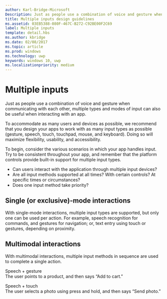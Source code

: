 ```yaml
---
author: Karl-Bridge-Microsoft
Description: Just as people use a combination of voice and gesture when communicating with each other, multiple types and modes of input can also be useful when interacting with an app.
title: Multiple inputs design guidelines
ms.assetid: 03EB5388-080F-467C-B272-C92BE00F2C69
label: Multiple inputs
template: detail.hbs
ms.author: kbridge
ms.date: 02/08/2017
ms.topic: article
ms.prod: windows
ms.technology: uwp
keywords: windows 10, uwp
ms.localizationpriority: medium
---
```


# Multiple inputs


Just as people use a combination of voice and gesture when communicating with each other, multiple types and modes of input can also be useful when interacting with an app.


To accommodate as many users and devices as possible, we recommend that you design your apps to work with as many input types as possible (gesture, speech, touch, touchpad, mouse, and keyboard). Doing so will maximize flexibility, usability, and accessibility.

To begin, consider the various scenarios in which your app handles input. Try to be consistent throughout your app, and remember that the platform controls provide built-in support for multiple input types.

-   Can users interact with the application through multiple input devices?
-   Are all input methods supported at all times? With certain controls? At specific times or circumstances?
-   Does one input method take priority?

## Single (or exclusive)-mode interactions


With single-mode interactions, multiple input types are supported, but only one can be used per action. For example, speech recognition for commands, and gestures for navigation; or, text entry using touch or gestures, depending on proximity.

## Multimodal interactions


With multimodal interactions, multiple input methods in sequence are used to complete a single action.

Speech + gesture  
The user points to a product, and then says “Add to cart.”

Speech + touch  
The user selects a photo using press and hold, and then says “Send photo.”



